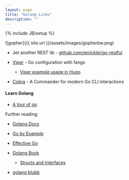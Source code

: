 ```yaml
---
layout: page
title: "Golang Links"
description: ""
---
```

{% include JB/setup %}



![gopher]({{ site.url }}/assets/images/gopherbw.png)



* Jet another REST lib - [github.com/emicklei/go-restful](https://github.com/emicklei/go-restful)

* [Viper](https://github.com/spf13/viper) - Go configuration with fangs
  * [Viper example usage in Hugo](https://github.com/spf13/hugo/blob/master/commands/hugo.go)

* [Cobra](https://github.com/spf13/cobra) - A Commander for modern Go CLI interactions



#### Learn Golang

* [A tour of go](https://tour.golang.org/welcome/)

Further reading: 

* [Golang Docs](https://golang.org/doc/)

* [Go by Example](https://gobyexample.com/)

* [Effective Go](https://golang.org/doc/effective_go.html)

* [Golang Book](https://www.golang-book.com/)
  * [Structs and Interfaces](https://www.golang-book.com/books/intro/9)


* [golang blubb](http://blog.denevell.org/category_golang.html)

